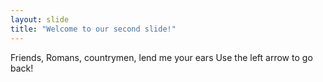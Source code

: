```yaml
---
layout: slide
title: "Welcome to our second slide!"
---
```

Friends, Romans, countrymen, lend me your ears
Use the left arrow to go back!
